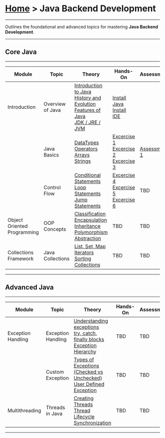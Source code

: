 # [Home](../) >  Java Backend Development

---

Outlines the foundational and advanced topics for mastering **Java Backend Development**.

---
## Core Java
---

| Module | Topic | Theory | Hands-On | Assessments |
|----------|------------|------------|------|------|
| Introduction | Overview of Java | [Introduction to Java](./introduction) <br> [History and Evolution](./history-evolution)  <br> [Features of Java](./features)  <br> [JDK / JRE / JVM](./jdk-jre-jvm) | [Install Java](./install-jdk) <br> [Install IDE](./install-ide) | |
|  | Java Basics | [DataTypes](./datatypes) <br> [Operators](./operators) <br> [Arrays](./arrays) <br> [Strings](./strings) | [Excercise 1](./hands-on/01-datatypes) <br> [Excercise 2](./hands-on/02-arrays) <br> [Excercise 3](./hands-on/03-string) | [Assessment 1](https://docs.google.com/forms/d/e/1FAIpQLSfH0ykbGSqX6Ceq6EId8WI7Eqq65R7GGtrE_g8qRiRr9cbFjA/viewform?usp=dialog) |
|  | Control Flow | [Conditional Statements](./conditional-statements) <br> [Loop Statements](./loop-statements) <br> [Jump Statements](./jump-statements) | [Excercise 4](./hands-on/04-conditional) <br>[Excercise 5](./hands-on/05-loops-basic) <br> [Excercise 6](./hands-on/06-loops-advanced) | TBD |
| Object Oriented <br> Programming | OOP Concepts | [Classification](./classification) <br>[Encapsulation](./encapsulation)  <br> [Inheritance](./inheritance)  <br> [Polymorphism](./polymorphism) <br> [Abstraction](./abstraction) | TBD | TBD |
| Collections Framework | Java Collections | [List, Set, Map](./list-set-map)  <br> [Iterators](./iterators)  <br> [Sorting Collections](./sorting-collections) | TBD | TBD |

---
## Advanced Java
---

| Module | Topic | Theory | Hands-On | Assessments |
|----------|------------|------------|------|------|
| Exception Handling | Exception Handling | [Understanding exceptions](./understanding-exceptions)  <br> [try, catch, finally blocks](./try-catch-finally)  <br> [Exception Hierarchy](./exception-hierarchy) | TBD | TBD |
|  | Custom Exception | [Types of Exceptions (Checked vs Unchecked)](./checked-unchecked-exceptions)  <br> [User Defined Exception](./user-defined-exception) | TBD | TBD |
| Multithreading | Threads in Java | [Creating Threads](./creating-threads)  <br> [Thread Lifecycle](./thread-lifecycle)  <br> [Synchronization](./synchronization) | TBD | TBD |

---
